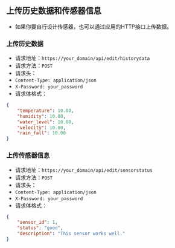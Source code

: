 ## 上传历史数据和传感器信息

* 如果你要自行设计传感器，也可以通过应用的HTTP接口上传数据。

### 上传历史数据

* 请求地址：`https://your_domain/api/edit/historydata`
* 请求方法：`POST`
* 请求头：
* `Content-Type: application/json`
* `X-Password: your_password`
* 请求体格式：
```json
{
    "temperature": 10.00,
    "humidity": 10.00,
    "water_level": 10.00,
    "velocity": 10.00,
    "rain_fall": 10.00
}
```

### 上传传感器信息

* 请求地址：`https://your_domain/api/edit/sensorstatus`
* 请求方法：`POST`
* 请求头：
* `Content-Type: application/json`
* `X-Password: your_password`
* 请求体格式：
```json
{
    "sensor_id": 1,
    "status": "good",
    "description": "This sensor works well."
}
```
